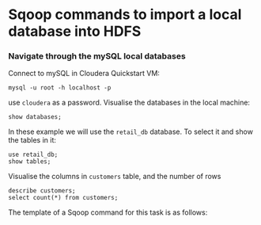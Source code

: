 # Sqoop commands to import a local database into HDFS

### Navigate through the mySQL local databases
Connect to mySQL in Cloudera Quickstart VM:
```
mysql -u root -h localhost -p
```
use `cloudera` as a password.
Visualise the databases in the local machine:
```
show databases;
```
In these example we will use the `retail_db` database. To select it and show the tables in it:
```
use retail_db;
show tables;
```
Visualise the columns in `customers` table, and the number of rows
```
describe customers;
select count(*) from customers;
```

The template of a Sqoop command for this task is as follows:
```

```
